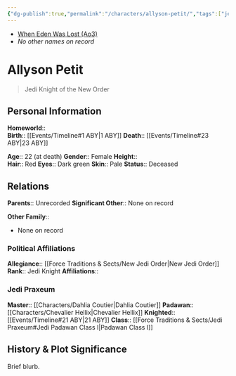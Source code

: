 ```yaml
---
{"dg-publish":true,"permalink":"/characters/allyson-petit/","tags":["jedi","jedipraxeum","jediknight","newjediorder","i","ii","iii","iv","v","vi","vii","forcesensitive"],"noteIcon":"saber1"}
---
```


- [When Eden Was Lost (Ao3)](https://archiveofourown.org/works/19334440)
- *No other names on record*
# Allyson Petit
>Jedi Knight of the New Order

## Personal Information

**Homeworld**::  
**Birth**::  [[Events/Timeline#1 ABY\|1 ABY]]
**Death**::  [[Events/Timeline#23 ABY\|23 ABY]]

**Age**::  22 (at death)
**Gender**::  Female
**Height**::  
**Hair**::  Red
**Eyes**::  Dark green
**Skin**:: Pale
**Status**::  Deceased
## Relations

**Parents**::  Unrecorded
**Significant Other**::  None on record

**Other Family**::
- None on record

### Political Affiliations

**Allegiance**::  [[Force Traditions & Sects/New Jedi Order\|New Jedi Order]]  
**Rank**::  Jedi Knight
**Affiliations**::  

### Jedi Praxeum

**Master**::  [[Characters/Dahlia Coutier\|Dahlia Coutier]]
**Padawan**::  [[Characters/Chevalier Hellix\|Chevalier Hellix]]
**Knighted**::  [[Events/Timeline#21 ABY\|21 ABY]]
**Class**::  [[Force Traditions & Sects/Jedi Praxeum#Jedi Padawan Class I\|Padawan Class I]]
## History & Plot Significance

Brief blurb.